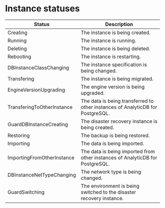 # Instance statuses

|Status|Description|
|------|-----------|
|Creating|The instance is being created.|
|Running|The instance is running.|
|Deleting|The instance is being deleted.|
|Rebooting|The instance is restarting.|
|DBInstanceClassChanging|The instance specification is being changed.|
|Transfering|The instance is being migrated.|
|EngineVersionUpgrading|The engine version is being upgraded.|
|TransferingToOtherInstance|The data is being transferred to other instances of AnalyticDB for PostgreSQL.|
|GuardDBInstanceCreating|The disaster recovery instance is being created.|
|Restoring|The backup is being restored.|
|Importing|The data is being imported.|
|ImportingFromOtherInstance|The data is being imported from other instances of AnalyticDB for PostgreSQL.|
|DBInstanceNetTypeChanging|The network type is being changed.|
|GuardSwitching|The environment is being switched to the disaster recovery instance.|

